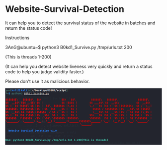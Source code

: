 # Website-Survival-Detection
It can help you to detect the survival status of the website in batches and return the status code!
<p dir="auto">
Instructions
</p>
<p dir="auto">
    3AnG@ubuntu~$ python3 B0kd1_Survive.py /tmp/urls.txt 200
    </p>
    <p dir="auto">
    (This is threads 1-200)
    </p>
    <p dir="auto">
    (It can help you detect website liveness very quickly and return a status code to help you judge validity faster.)
        </p>
<p dir="auto">
Please don't use it as malicious behavior.
</p>

<img>![image](https://github.com/B0kd1/Website-Survival-Detection/blob/main/B0kd1_Survive.png)</img>

